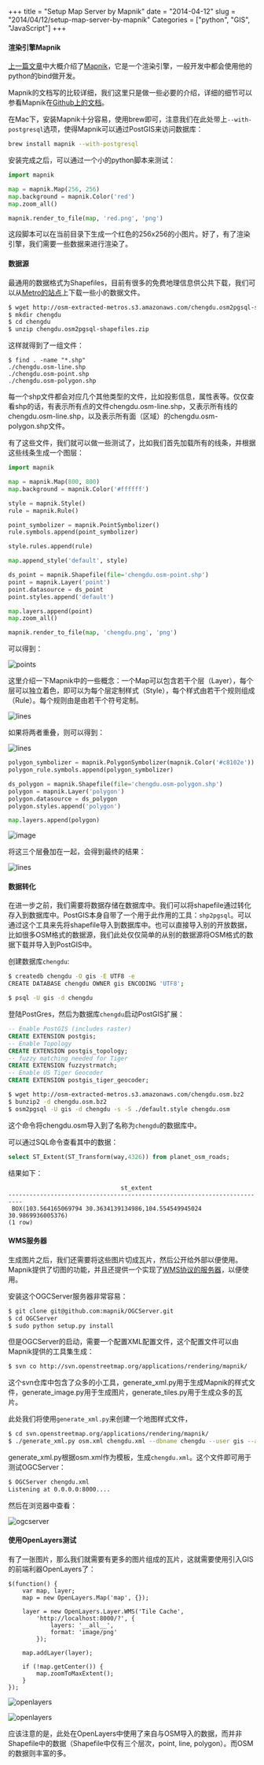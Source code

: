 +++
title = "Setup Map Server by Mapnik"
date = "2014-04-12"
slug = "2014/04/12/setup-map-server-by-mapnik"
Categories = ["python", "GIS", "JavaScript"]
+++

#### 渲染引擎Mapnik

[上一篇文章](http://icodeit.org/2014/04/intro-map-gis/)中大概介绍了[Mapnik](https://github.com/mapnik)，它是一个渲染引擎，一般开发中都会使用他的python的bind做开发。

Mapnik的文档写的比较详细，我们这里只是做一些必要的介绍，详细的细节可以参看Mapnik在[Github上的文档](https://github.com/mapnik/mapnik/wiki)。

在Mac下，安装Mapnik十分容易，使用brew即可，注意我们在此处带上`--with-postgresql`选项，使得Mapnik可以通过PostGIS来访问数据库：

```sh
brew install mapnik --with-postgresql
```

安装完成之后，可以通过一个小的python脚本来测试：

```python
import mapnik

map = mapnik.Map(256, 256)
map.background = mapnik.Color('red')
map.zoom_all()

mapnik.render_to_file(map, 'red.png', 'png')
```

这段脚本可以在当前目录下生成一个红色的256x256的小图片。好了，有了渲染引擎，我们需要一些数据来进行渲染了。

#### 数据源

最通用的数据格式为Shapefiles，目前有很多的免费地理信息供公共下载，我们可以从[Metro的站点](http://metro.teczno.com/)上下载一些小的数据文件。

```sh
$ wget http://osm-extracted-metros.s3.amazonaws.com/chengdu.osm2pgsql-shapefiles.zip
$ mkdir chengdu
$ cd chengdu
$ unzip chengdu.osm2pgsql-shapefiles.zip
```
这样就得到了一组文件：

```
$ find . -name "*.shp"
./chengdu.osm-line.shp
./chengdu.osm-point.shp
./chengdu.osm-polygon.shp
```

每一个shp文件都会对应几个其他类型的文件，比如投影信息，属性表等。仅仅查看shp的话，有表示所有点的文件chengdu.osm-line.shp，又表示所有线的chengdu.osm-line.shp，以及表示所有面（区域）的chengdu.osm-polygon.shp文件。

有了这些文件，我们就可以做一些测试了，比如我们首先加载所有的线条，并根据这些线条生成一个图层：

```python
import mapnik

map = mapnik.Map(800, 800)
map.background = mapnik.Color('#ffffff')

style = mapnik.Style()
rule = mapnik.Rule()

point_symbolizer = mapnik.PointSymbolizer()
rule.symbols.append(point_symbolizer)

style.rules.append(rule)

map.append_style('default', style)

ds_point = mapnik.Shapefile(file='chengdu.osm-point.shp')
point = mapnik.Layer('point')
point.datasource = ds_point
point.styles.append('default')

map.layers.append(point)
map.zoom_all()

mapnik.render_to_file(map, 'chengdu.png', 'png')
```

可以得到：

![points](/images/2014/04/chengdu-point.png)

这里介绍一下Mapnik中的一些概念：一个Map可以包含若干个层（Layer），每个层可以独立着色，即可以为每个层定制样式（Style），每个样式由若干个规则组成（Rule）。每个规则由是由若干个符号定制。

![lines](/images/2014/04/chengdu-line.png)

如果将两者重叠，则可以得到：

![lines](/images/2014/04/chengdu-point-and-line.png)

```python
polygon_symbolizer = mapnik.PolygonSymbolizer(mapnik.Color('#c8102e'))
polygon_rule.symbols.append(polygon_symbolizer)

ds_polygon = mapnik.Shapefile(file='chengdu.osm-polygon.shp')
polygon = mapnik.Layer('polygon')
polygon.datasource = ds_polygon
polygon.styles.append('polygon')

map.layers.append(polygon)
```

![image](/images/2014/04/chengdu-polygon.png)

将这三个层叠加在一起，会得到最终的结果：

![lines](/images/2014/04/chengdu-point-and-line-and-polygon.png)

#### 数据转化

在进一步之前，我们需要将数据存储在数据库中。我们可以将shapefile通过转化存入到数据库中。PostGIS本身自带了一个用于此作用的工具：`shp2pgsql`。可以通过这个工具来先将shapefile导入到数据库中。也可以直接导入别的开放数据，比如很多OSM格式的数据源，我们此处仅仅简单的从别的数据源将OSM格式的数据下载并导入到PostGIS中。

创建数据库`chengdu`:

```sh
$ createdb chengdu -O gis -E UTF8 -e
CREATE DATABASE chengdu OWNER gis ENCODING 'UTF8';

$ psql -U gis -d chengdu
```

登陆PostGres，然后为数据库`chengdu`启动PostGIS扩展：

```sql
-- Enable PostGIS (includes raster)
CREATE EXTENSION postgis;
-- Enable Topology
CREATE EXTENSION postgis_topology;
-- fuzzy matching needed for Tiger
CREATE EXTENSION fuzzystrmatch;
-- Enable US Tiger Geocoder
CREATE EXTENSION postgis_tiger_geocoder;
```

```sh
$ wget http://osm-extracted-metros.s3.amazonaws.com/chengdu.osm.bz2
$ bunzip2 -d chengdu.osm.bz2
$ osm2pgsql -U gis -d chengdu -s -S ./default.style chengdu.osm
```

这个命令将chengdu.osm导入到了名称为`chengdu`的数据库中。

可以通过SQL命令查看其中的数据：

```sql
select ST_Extent(ST_Transform(way,4326)) from planet_osm_roads;
```

结果如下：

```
                                st_extent                                 
--------------------------------------------------------------------------
 BOX(103.564165069794 30.3634139134986,104.554549945024 30.9869936005376)
(1 row)
```

#### WMS服务器

生成图片之后，我们还需要将这些图片切成瓦片，然后公开给外部以便使用。Mapnik提供了切图的功能，并且还提供一个实现了[WMS协议的服务器](https://github.com/mapnik/OGCServer)，以便使用。

安装这个OGCServer服务器非常容易：

```sh
$ git clone git@github.com:mapnik/OGCServer.git
$ cd OGCServer
$ sudo python setup.py install
```

但是OGCServer的启动，需要一个配置XML配置文件，这个配置文件可以由Mapnik提供的工具集生成：

```sh
$ svn co http://svn.openstreetmap.org/applications/rendering/mapnik/
```

这个svn仓库中包含了众多的小工具，generate_xml.py用于生成Mapnik的样式文件，generate_image.py用于生成图片，generate_tiles.py用于生成众多的瓦片。

此处我们将使用`generate_xml.py`来创建一个地图样式文件，

```sh
$ cd svn.openstreetmap.org/applications/rendering/mapnik/
$ ./generate_xml.py osm.xml chengdu.xml --dbname chengdu --user gis --accept-none
```

generate_xml.py根据osm.xml作为模板，生成`chengdu.xml`。这个文件即可用于测试OGCServer：

```sh
$ OGCServer chengdu.xml
Listening at 0.0.0.0:8000....
```

然后在浏览器中查看：

![ogcserver](/images/2014/04/ogcserver-localhost-resized.png)

#### 使用OpenLayers测试

有了一张图片，那么我们就需要有更多的图片组成的瓦片，这就需要使用引入GIS的前端利器OpenLayers了：

```
$(function() {
    var map, layer;
    map = new OpenLayers.Map('map', {});

    layer = new OpenLayers.Layer.WMS('Tile Cache', 
        'http://localhost:8000/?', {
            layers: '__all__',
            format: 'image/png'
        });
    
    map.addLayer(layer);

    if (!map.getCenter()) {
        map.zoomToMaxExtent();
    }
});
```

![openlayers](/images/2014/04/openlayers-chengdu-resized.png)


![openlayers](/images/2014/04/openlayers-chengdu-detail-resized.png)


应该注意的是，此处在OpenLayers中使用了来自与OSM导入的数据，而并非Shapefile中的数据（Shapefile中仅有三个层次，point, line, polygon）。而OSM的数据则丰富的多。

